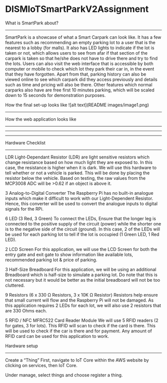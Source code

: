 # DISMIoTSmartParkV2Assignment

What is SmartPark about?
__________________________
SmartPark is a showcase of what a Smart Carpark can look like. It has a few features such as recommending an empty parking lot to a user that is the nearest to a lobby (for malls). It also has LED lights to indicate if the lot is taken or not, which allows users to see from afar if that section of the carpark is taken so that he/she does not have to drive there and try to find the lots. Users can also visit the web interface that is accessible by both computer or mobile to check which lot they park their car in, in the event that they have forgotten. Apart from that, parking history can also be viewed online to see which carpark did they access previously and details such as time and pricing will also be there. Other features which normal carparks also have are free first 10 minutes parking, which will be scaled down to 15 seconds for demonstration purposes.

How the final set-up looks like
![alt text](README images/image1.png)
__________________________
How the web application looks like
__________________________
__________________________
__________________________

Hardware Checklist
__________________________

LDR
Light-Dependant Resistor (LDR) are light sensitive resistors which change resistance based on how much light they are exposed to. In this case, the resistance is higher when it is dark. We will use this hardware to tell whether or not a vehicle is parked. This will be done by placing the resistor below the vehicle. Based on testing, the raw values from the MCP3008 ADC will be >0.62 if an object is above it.

3 Analog-to-Digital Converter
The Raspberry Pi has no built-in analogue inputs which make it difficult to work with our Light-Dependent Resistor. Hence, this converter will be used to convert the analogue inputs to digital signals for the RPi.

6 LED (3 Red, 3 Green)
To connect the LEDs, Ensure that the longer leg is connected to the positive supply of the circuit (power) while the shorter one is to the negative side of the circuit (ground). In this case, 2 of the LEDs will be used for each parking lot to tell if the lot is occupied (1 Green LED, 1 Red LED).

2 LCD Screen
For this application, we will use the LCD Screen for both the entry gate and exit gate to show information like available lots, recommended parking lot & price of parking.

3 Half-Size Breadboard
For this application, we will be using an additional Breadboard which is half-size to simulate a parking lot. Do note that this is not necessary but it would be better as the initial breadboard will not be too cluttered. 

9 Resistors (6 x 330 Ω Resistors, 3 x 10K Ω Resistor)
Resistors help ensure that small current will flow and the Raspberry Pi will not be damaged.
As this application requires 2 LEDs for each lot, we will also use 2 resistors that are 330 Ohms each.

5 RFID / NFC MFRC522 Card Reader Module
We will use 5 RFID readers (2 for gates, 3 for lots). This RFID will scan to check if the card is there. This will be used to check if the car is there and for payment. Any amount of RFID card can be used for this application to work.

Hardware setup

_______________

Create a “Thing”
First, navigate to IoT Core within the AWS website by clicking on services, then IoT Core.

Under manage, select things and choose register a thing.



















